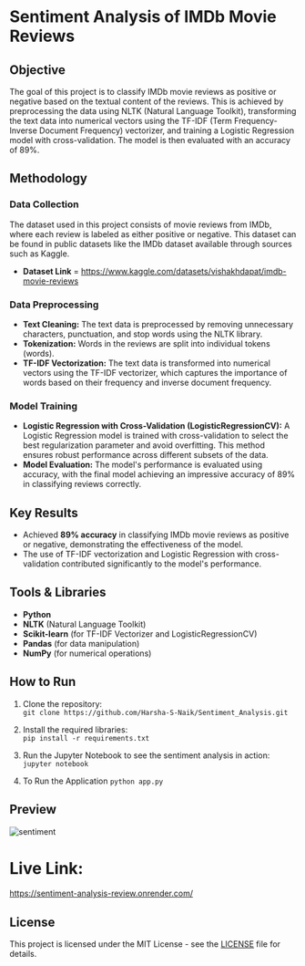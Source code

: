 # Sentiment Analysis of IMDb Movie Reviews

## Objective
The goal of this project is to classify IMDb movie reviews as positive or negative based on the textual content of the reviews. This is achieved by preprocessing the data using NLTK (Natural Language Toolkit), transforming the text data into numerical vectors using the TF-IDF (Term Frequency-Inverse Document Frequency) vectorizer, and training a Logistic Regression model with cross-validation. The model is then evaluated with an accuracy of 89%.

## Methodology

### Data Collection
The dataset used in this project consists of movie reviews from IMDb, where each review is labeled as either positive or negative. This dataset can be found in public datasets like the IMDb dataset available through sources such as Kaggle.
- **Dataset Link** = https://www.kaggle.com/datasets/vishakhdapat/imdb-movie-reviews

### Data Preprocessing
- **Text Cleaning:** The text data is preprocessed by removing unnecessary characters, punctuation, and stop words using the NLTK library.
- **Tokenization:** Words in the reviews are split into individual tokens (words).
- **TF-IDF Vectorization:** The text data is transformed into numerical vectors using the TF-IDF vectorizer, which captures the importance of words based on their frequency and inverse document frequency.

### Model Training
- **Logistic Regression with Cross-Validation (LogisticRegressionCV):** A Logistic Regression model is trained with cross-validation to select the best regularization parameter and avoid overfitting. This method ensures robust performance across different subsets of the data.
- **Model Evaluation:** The model's performance is evaluated using accuracy, with the final model achieving an impressive accuracy of 89% in classifying reviews correctly.

## Key Results
- Achieved **89% accuracy** in classifying IMDb movie reviews as positive or negative, demonstrating the effectiveness of the model.
- The use of TF-IDF vectorization and Logistic Regression with cross-validation contributed significantly to the model's performance.

## Tools & Libraries
- **Python**
- **NLTK** (Natural Language Toolkit)
- **Scikit-learn** (for TF-IDF Vectorizer and LogisticRegressionCV)
- **Pandas** (for data manipulation)
- **NumPy** (for numerical operations)

## How to Run
1. Clone the repository:  
   `git clone https://github.com/Harsha-S-Naik/Sentiment_Analysis.git`
   
2. Install the required libraries:  
   `pip install -r requirements.txt`
   
3. Run the Jupyter Notebook to see the sentiment analysis in action:  
   `jupyter notebook`

4. To  Run the Application
   `python app.py`

## Preview
![sentiment](https://github.com/user-attachments/assets/81d9db3a-959a-4c28-aa8d-4642316e1c3b)


# Live Link:
https://sentiment-analysis-review.onrender.com/


## License
This project is licensed under the MIT License - see the [LICENSE](LICENSE) file for details.
